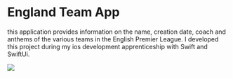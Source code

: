 #  England Team App

this application provides information on the name, creation date, coach and anthems of the various teams in the English Premier League. 
I developed this project during my ios development apprenticeship with Swift and SwiftUi. 



<img src="Appmg/Screen Shot 2023-06-05 at 15.18.33.png">
